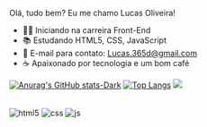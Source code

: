 Olá, tudo bem? Eu me chamo Lucas Oliveira! 

- 🧑‍💻 Iniciando na carreira Front-End
- 📚 Estudando HTML5, CSS, JavaScript
- 📧 E-mail para contato: Lucas.365d@gmail.com 
- ☕ Apaixonado por tecnologia e um bom café 

[![Anurag's GitHub stats-Dark](https://github-readme-stats.vercel.app/api?username=Lucas-OSousa&show_icons=true&theme=dark#gh-dark-mode-only)](https://github.com/Lucas-OSousa/github-readme-stats#gh-dark-mode-only)
[![Top Langs](https://github-readme-stats.vercel.app/api/top-langs/?username=Lucas-OSousa&hide_progress=true&theme=dark#gh-dark-mode-only)](https://github.com/Lucas-OSousa/github-readme-stats)
<img src="https://raw.githubusercontent.com/Lucas-OSousa/Lucas-OSousa/output/github-contribution-grid-snake.svg" />

<div style="display: inline_block"><br>
<div style="display: inline_block">
  <img align="center" alt="html5" src="https://img.shields.io/badge/HTML5-E34F26?style=for-the-badge&logo=html5&logoColor=white" />
  <img align="center" alt="css" src="https://img.shields.io/badge/CSS3-1572B6?style=for-the-badge&logo=css3&logoColor=white" />
  <img align="center" alt="js" src="https://img.shields.io/badge/JavaScript-F7DF1E?style=for-the-badge&logo=javascript&logoColor=black" />
</div> <br>
